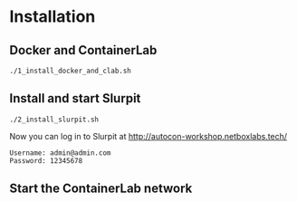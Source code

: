 # Installation

## Docker and ContainerLab

```
./1_install_docker_and_clab.sh
```

## Install and start Slurpit

```
./2_install_slurpit.sh
```

Now you can log in to Slurpit at http://autocon-workshop.netboxlabs.tech/

```
Username: admin@admin.com
Password: 12345678
```

## Start the ContainerLab network


